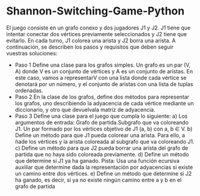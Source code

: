 # Shannon-Switching-Game-Python
El juego consiste en un grafo conexo y dos jugadores J1 y J2. J1 tiene que intentar conectar dos vértices previamente seleccionados y J2 tiene que evitarlo. En cada turno, J1 colorea una arista y J2 borra una arista. A continuación, se describen los pasos y requisitos que deben seguir vuestras soluciones:
* Paso 1 Define una clase para los grafos simples. Un grafo es un par (V, A) donde V es un conjunto de vértices y A es un conjunto de aristas. En este caso, vamos a representarV con una lista donde cada vértice se denotará por un número, y el conjunto de aristas con una lista de tuplas ordenadas.
* Paso 2 En la clase de los grafos, define dos métodos para representar los grafos, uno describiendo la adyacencia de cada vértice mediante un diccionario, y otro que devuelvala matriz de adyacencia.
* Paso 3 Define una clase para el juego que cumpla lo siguiente:
  a) Los argumentos de entrada: Grafo de partida.Subgrafo que va coloreando J1. Un par formado por los vértices objetivo de J1 (a, b) con a, b ∈ V.
  b) Define un método para que J1 pueda colorear una arista. Para ello, a ̃nade los vértices y la arista coloreada al subgrafo que va coloreando J1.
  c) Define un método para que J2 pueda borrar una arista del grafo de partida que no haya sido coloreada previamente.
  d) Define un método que determine si J1 ya ha ganado. Pista: Usa una función ecursiva auxiliar que determine dada la representación por adyacencias si existe un camino entre dos vértices.
  e) Define un método que determine si J2 ha ganado, es decir, si ya no existe ningún camino entre a y b en el grafo de partida
